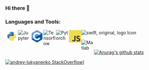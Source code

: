 
### Hi there 👋

### Languages and Tools:

<img align="left" alt="Python" width="40px" src="https://raw.githubusercontent.com/github/explore/80688e429a7d4ef2fca1e82350fe8e3517d3494d/topics/python/python.png"/>

<img align="left" alt="Jupyter" width="40px" src="https://upload.wikimedia.org/wikipedia/commons/thumb/3/38/Jupyter_logo.svg/883px-Jupyter_logo.svg.png"/>

<img align="left" alt="C++" width="40px" src="https://github.com/devicons/devicon/blob/master/icons/c/c-original.svg"/>

<img align="left" alt="Tensorflow" width="40px" src="https://upload.wikimedia.org/wikipedia/commons/thumb/2/2d/Tensorflow_logo.svg/1200px-Tensorflow_logo.svg.png"/>
<img align="left" alt="Pytorch" width="40px" src="https://pytorch.org/assets/images/pytorch-logo.png"/>

<img align="left" alt="JavaScript" width="40px" src="https://github.com/devicons/devicon/blob/master/icons/javascript/javascript-original.svg"/>

<img id="image" data-size="512" class="img-responsive"  width="40px" src="https://cdn.icon-icons.com/icons2/2415/PNG/512/swift_original_logo_icon_146332.png" title="Swift, original, logo Icon Free" alt="swift, original, logo Icon">

<img align="left" alt="Matlab" width="40px" src="https://upload.wikimedia.org/wikipedia/commons/thumb/2/21/Matlab_Logo.png/667px-Matlab_Logo.png"/></div>
<br>
  

[![Anurag's github stats](https://github-readme-stats.vercel.app/api?username=feneskara)](https://github.com/anuraghazra/github-readme-stats)

[![andrey-lukyanenko StackOverflow](https://github-readme-stackoverflow.vercel.app/?userID=10996331)](https://stackoverflow.com/users/10996331/furkan-enes-kara)]





